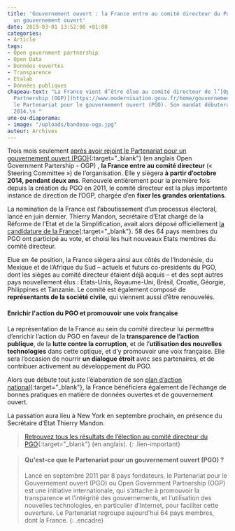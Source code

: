 ```yaml
---
title: 'Gouvernement ouvert : la France entre au comité directeur du Partenariat pour
  un gouvernement ouvert'
date: 2019-03-01 13:52:00 +01:00
categories:
- Article
tags:
- Open government partnership
- Open Data
- Données ouvertes
- Transparence
- Etalab
- Données publiques
chapeau-text: "La France vient d’être élue au comité directeur de l’[Open Government
  Partnership (OGP)](https://www.modernisation.gouv.fr/home/gouvernement-ouvert-la-france-entre-au-comite-directeur-de-lopen-government-partnership-ogp){:target=\"_blank\"},
  le Partenariat pour le gouvernement ouvert (PGO). Son mandat débutera en octobre
  2014.\n "
une-ou-diaporama:
- image: "/uploads/bandeau-ogp.jpg"
auteur: Archives
---
```


Trois mois seulement [après avoir rejoint le Partenariat pour un gouvernement ouvert (PGO)](https://www.modernisation.gouv.fr/home/france-rejoint-open-governement-partnership-ogp){:target="_blank"} (en anglais Open Government Partership - OGP) , **la France entre au comité directeur** (« Steering Committee ») de l’organisation. Elle y siègera **à partir d’octobre 2014, pendant deux ans**. Renouvelé entièrement pour la première fois depuis la création du PGO en 2011, le comité directeur est la plus importante instance de direction de l’OGP, chargée d’en **fixer les grandes orientations**.

La nomination de la France est l’aboutissement d’un processus électoral, lancé en juin dernier. Thierry Mandon, secrétaire d’Etat chargé de la Réforme de l’Etat et de la Simplification, avait alors déposé officiellement [la candidature de la France](http://www.opengovpartnership.org/sites/default/files/attachments/Candidature%20France%20Comit%C3%A9%20de%20Pilotage%20OGP.pdf){:target="_blank"}. 58 des 64 pays membres du PGO ont participé au vote, et choisi les huit nouveaux Etats membres du comité directeur.

Elue en 4e position, la France siègera ainsi aux côtés de l’Indonésie, du Mexique et de l’Afrique du Sud – actuels et futurs co-présidents du PGO, dont les sièges au comité directeur étaient déjà acquis – et des sept autres pays nouvellement élus : Etats-Unis, Royaume-Uni, Brésil, Croatie, Géorgie, Philippines et Tanzanie. Le comité est également composé de **représentants de la société civile**, qui viennent aussi d’être renouvelés.

#### Enrichir l'action du PGO et promouvoir une voix française
La représentation de la France au sein du comité directeur lui permettra d’enrichir l’action du PGO en faveur de la **transparence de l’action publique**, de la **lutte contre la corruption**, et de l’**utilisation des nouvelles technologies** dans cette optique, et d’y promouvoir une voix française. Elle sera l’occasion de nourrir **un dialogue étroit** avec ses partenaires, et de contribuer activement au développement du PGO.

Alors que débute tout juste l’élaboration de son [plan d’action national](https://www.opengovpartnership.org/how-it-works/action-plans){:target="_blank"}, la France bénéficiera également de l’échange de bonnes pratiques en matière de données ouvertes et de gouvernement ouvert.

La passation aura lieu à New York en septembre prochain, en présence du Secrétaire d’Etat Thierry Mandon.

> [Retrouvez tous les résultats de l’élection au comité directeur du PGO](https://www.opengovpartnership.org/about/steering-committee/steering-committee-2014-rotation-results){:target="_blank"} (en anglais).
{: .lien-important}

> #### Qu'est-ce que le Partenariat pour un gouvernement ouvert (PGO) ?
> 
> Lancé en septembre 2011 par 8 pays fondateurs, le Partenariat pour le Gouvernement ouvert (PGO) ou Open Government Partnership (OGP) est une initiative internationale, qui s’attache à promouvoir la transparence et l’intégrité des gouvernements, et l’utilisation des nouvelles technologies, en particulier d’Internet, pour faciliter cette ouverture. Le Partenariat regroupe aujourd'hui 64 pays membres, dont la France.
{: .encadre}






